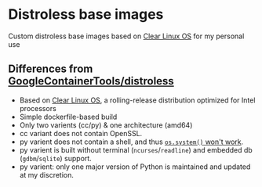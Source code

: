 # Distroless base images

Custom distroless base images based on [Clear Linux OS](//clearlinux.org/) for my personal use

## Differences from [GoogleContainerTools/distroless](//github.com/GoogleContainerTools/distroless)

-   Based on [Clear Linux OS](//clearlinux.org/), a rolling-release distribution optimized for Intel processors
-   Simple dockerfile-based build
-   Only two varients (cc/py) & one architecture (amd64)
-   cc variant does not contain OpenSSL.
-   py varient does not contain a shell, and thus [`os.system()` won't work](//github.com/GoogleContainerTools/distroless/issues/601).
-   py varient is built without terminal (`ncurses`/`readline`) and embedded db (`gdbm`/`sqlite`) support.
-   py varient: only one major version of Python is maintained and updated at my discretion.
